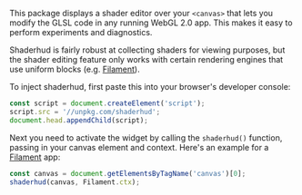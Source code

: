 This package displays a shader editor over your `<canvas>` that lets you modify the GLSL
code in any running WebGL 2.0 app. This makes it easy to perform experiments and diagnostics.

Shaderhud is fairly robust at collecting shaders for viewing purposes, but the shader editing
feature only works with certain rendering engines that use uniform blocks (e.g. [Filament]).

To inject shaderhud, first paste this into your browser's developer console:

```js
const script = document.createElement('script');
script.src = '//unpkg.com/shaderhud';
document.head.appendChild(script);
```

Next you need to activate the widget by calling the `shaderhud()` function, passing in your
canvas element and context. Here's an example for a [Filament] app:

```js
const canvas = document.getElementsByTagName('canvas')[0];
shaderhud(canvas, Filament.ctx);
```

[Filament]: https://github.com/google/filament
